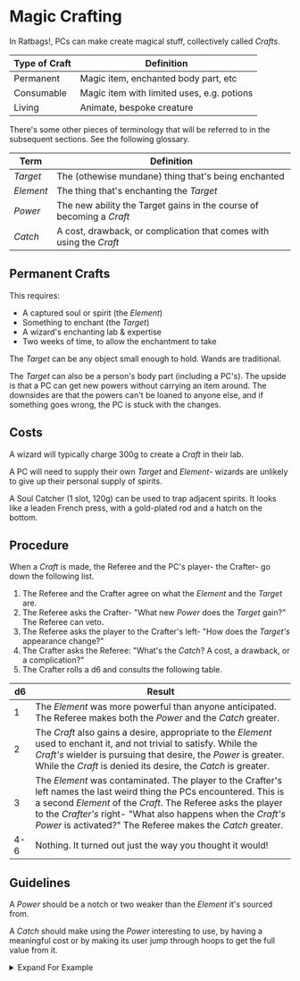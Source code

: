 
# Magic Crafting

In Ratbags!, PCs can make create magical stuff, collectively called _Crafts_.

| Type of Craft | Definition                                 |
| ------------- | ------------------------------------------ |
| Permanent     | Magic item, enchanted body part, etc       |
| Consumable    | Magic item with limited uses, e.g. potions |
| Living        | Animate, bespoke creature                  |

There's some other pieces of terminology that will be referred to in the subsequent sections. See the following glossary.
 
| Term          | Definition                                                            |
| ------------- | --------------------------------------------------------------------- |
| _Target_      | The (othewise mundane) thing that's being enchanted                   |
| _Element_     | The thing that's enchanting the _Target_                              |
| _Power_       | The new ability the Target gains in the course of becoming a _Craft_  |
| _Catch_       | A cost, drawback, or complication that comes with using the _Craft_   |

## Permanent Crafts

This requires:
* A captured soul or spirit (the _Element_)
* Something to enchant (the _Target_)
* A wizard's enchanting lab & expertise
* Two weeks of time, to allow the enchantment to take

The _Target_ can be any object small enough to hold. Wands are traditional. 

The _Target_ can also be a person's body part (including a PC's). The upside is that a PC can get new powers without carrying an item around. The downsides are that the powers can't be loaned to anyone else, and if something goes wrong, the PC is stuck with the changes.

## Costs

A wizard will typically charge 300g to create a _Craft_ in their lab.

A PC will need to supply their own _Target_ and _Element_- wizards are unlikely to give up their personal supply of spirits. 

A Soul Catcher (1 slot, 120g) can be used to trap adjacent spirits. It looks like a leaden French press, with a gold-plated rod and a hatch on the bottom.


## Procedure

When a _Craft_ is made, the Referee and the PC's player- the Crafter- go down the following list.

1. The Referee and the Crafter agree on what the _Element_ and the _Target_ are.
2. The Referee asks the Crafter- "What new _Power_ does the _Target_ gain?" The Referee can veto.
3. The Referee asks the player to the Crafter's left- "How does the _Target's_ appearance change?"
4. The Crafter asks the Referee: "What's the _Catch_? A cost, a drawback, or a complication?"
5. The Crafter rolls a d6 and consults the following table.

| d6 | Result |
| -- | ------ |
| 1  | The _Element_ was more powerful than anyone anticipated. The Referee makes both the _Power_ and the _Catch_ greater. |
| 2  | The _Craft_ also gains a desire, appropriate to the _Element_ used to enchant it, and not trivial to satisfy. While the _Craft's_ wielder is pursuing that desire, the _Power_ is greater. While the _Craft_ is denied its desire, the _Catch_ is greater. | 
| 3  | The _Element_ was contaminated. The player to the Crafter's left names the last weird thing the PCs encountered. This is a second _Element_ of the _Craft_. The Referee asks the player to the _Crafter's_ right- "What also happens when the _Craft's_ _Power_ is activated?" The Referee makes the _Catch_ greater. |
| 4-6 | Nothing. It turned out just the way you thought it would! |


## Guidelines

A _Power_ should be a notch or two weaker than the _Element_ it's sourced from.

A _Catch_ should make using the _Power_ interesting to use, by having a meaningful cost or by making its user jump through hoops to get the full value from it.

<details markdown="block">
  <summary>
Expand For Example
 </summary>
 
Alice has decided to enchant a pair of boots with the soul of a vampire. Bob, the Referee, goes down the list. Also at the table are Carol and Dave.

**Bob**: "So, first up, what's the _Element_ and what's the _Target_?

**Alice**: "The vampire is the _Element_ and the boots are the _Target_, right?"

**Bob**: "Right. Next on the list, I ask you this- What new _Power_ does the _Target_ gain?"

**Alice**: "Ok, radical idea- what if anyone who wears the boots turns into a vampire?"

**Bob**: "Hmm, the _Power_ is meant to be weaker than the _Element_ is. Sorry, I think I should veto that."

**Alice**: "Haha, I was expecting that. I have a serious idea. Vampires can walk on walls and ceilings and stuff, right? What if the boots let the wearer do that?"

**Bob**: "That sounds reasonable to me. Ok, next on the list- Carol, how does the _Target's_ appearance change?"

**Carol**: "Black with bat wings, obviously!"

**Bob**: "Obviously. Ok, Alice, you ask me the next question."

**Alice**: "Oh right! Bob, what's the _Catch_? A cost, a drawback, or a complication?"

**Bob**: "Well, boots that let you walk on walls and ceilings sound pretty powerful to me... Ah! Here's a drawback- they only work in the dark. Since they're vampire boots, after all."

**Alice**: "Drat. That does make them harder to use..."

**Bob**: "I'm sure you'll find a good use for them. Ok, Alice, last step- roll a d6 for me."

**Alice**: "... I got a 2. So that means the boots have a desire."

**Bob**: "Oooh! Well obviously, the boots have a desire to drink human blood."

**Alice**: "Sure. What does that mean for the _Power_ and the _Catch_?"

**Bob**: "Hmmmm, when the boots are thirsty the _Catch_ needs to be greater... in this case I think that means they only work in absolute darkness. But other times, they work in places that are just fairly dark."

**Alice**: "Ok, let's work out the details on that later. What about the _Power_?"

**Bob**: "I'm not sure about a straighforward way to make the _Power_ better. But I was thinking- these boots could be kinda dangerous to use, right? What if you were standing upside-down on a tall ceiling and got yanked down?"

**Alice**: "Yeah, I hadn't thought about that..."

**Bob**: "So what if, when you're pursuing the boots' desire for blood, you can also fall from heights safely? I think that qualifies as making the _Power_ greater."

**Alice**: "Works for me."

</details>